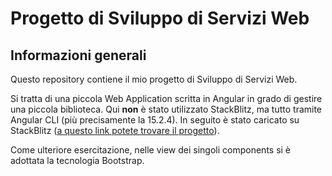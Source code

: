 # Progetto di Sviluppo di Servizi Web

## Informazioni generali

Questo repository contiene il mio progetto di Sviluppo di Servizi Web. 

Si tratta di una piccola Web Application scritta in Angular in grado di gestire una piccola biblioteca. Qui **non** è stato utilizzato StackBlitz, ma tutto tramite Angular CLI (più precisamente la 15.2.4). In seguito è stato caricato su StackBlitz ([a questo link potete trovare il progetto](https://stackblitz.com/edit/stackblitz-starters-axp5sn)).

Come ulteriore esercitazione, nelle view dei singoli components si è adottata la tecnologia Bootstrap.
